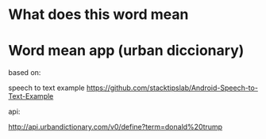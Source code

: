 # What does this word mean

# Word mean app (urban diccionary)     

based on:  

speech to text example 
https://github.com/stacktipslab/Android-Speech-to-Text-Example   


api: 

http://api.urbandictionary.com/v0/define?term=donald%20trump